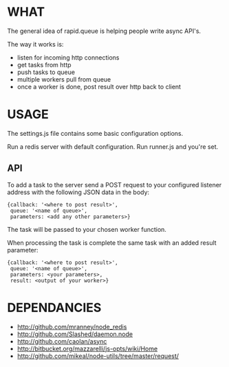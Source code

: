 
# WHAT

The general idea of rapid.queue is helping people write async API's.

The way it works is:
- listen for incoming http connections
- get tasks from http
- push tasks to queue
- multiple workers pull from queue
- once a worker is done, post result over http back to client


# USAGE

The settings.js file contains some basic configuration options.

Run a redis server with default configuration.
Run runner.js and you're set.

## API

To add a task to the server send a POST request to your configured listener address
with the following JSON data in the body:

    {callback: '<where to post result>',
     queue: '<name of queue>',
     parameters: <add any other parameters>}

The task will be passed to your chosen worker function.

When processing the task is complete the same task with an added result parameter:

    {callback: '<where to post result>',
     queue: '<name of queue>',
     parameters: <your parameters>,
     result: <output of your worker>}



# DEPENDANCIES
 * http://github.com/mranney/node_redis
 * http://github.com/Slashed/daemon.node
 * http://github.com/caolan/async
 * http://bitbucket.org/mazzarelli/js-opts/wiki/Home
 * http://github.com/mikeal/node-utils/tree/master/request/
